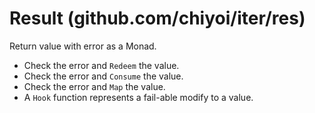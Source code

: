 # Result (github.com/chiyoi/iter/res)
Return value with error as a Monad.
- Check the error and `Redeem` the value.
- Check the error and `Consume` the value.
- Check the error and `Map` the value.
- A `Hook` function represents a fail-able modify to a value.
